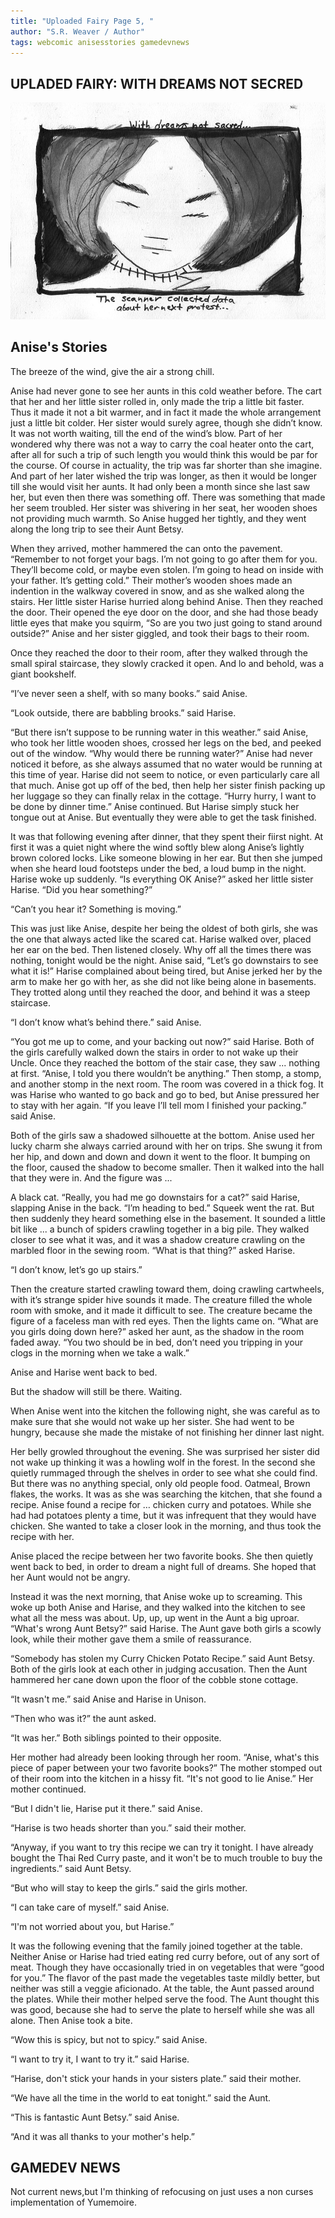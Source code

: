 ```yaml
---
title: "Uploaded Fairy Page 5, "
author: "S.R. Weaver / Author"
tags: webcomic anisesstories gamedevnews
---
```

## UPLADED FAIRY: WITH DREAMS NOT SECRED
![With Dreams Not Sacred](https://raw.githubusercontent.com/BequestDeCendresStudios/BequestDeCendresBlog/refs/heads/main/images/Pages/page5.jpg)

## Anise's Stories
The breeze of the wind, give the air a strong chill.

Anise had never gone to see her aunts in this cold weather before. The cart that her and her little sister rolled in, only made the trip a little bit faster. Thus it made it not a bit warmer, and in fact it made the whole arrangement just a little bit colder. Her sister would surely agree, though she didn’t know. It was not worth waiting, till the end of the wind’s blow. Part of her wondered why there was not a way to carry the coal heater onto the cart, after all for such a trip of such length you would think this would be par for the course. Of course in actuality, the trip was far shorter than she imagine. And part of her later wished the trip was longer, as then it would be longer till she would visit her aunts. It had only been a month since she last saw her, but even then there was something off. There was something that made her seem troubled. Her sister was shivering in her seat, her wooden shoes not providing much warmth. So Anise hugged her tightly, and they went along the long trip to see their Aunt Betsy.

When they arrived, mother hammered the can onto the pavement. “Remember to not forget your bags. I’m not going to go after them for you. They’ll become cold, or maybe even stolen. I’m going to head on inside with your father. It’s getting cold.” Their mother’s wooden shoes made an indention in the walkway covered in snow, and as she walked along the stairs. Her little sister Harise hurried along behind Anise. Then they reached the door. Their opened the eye door on the door, and she had those beady little eyes that make you squirm, “So are you two just going to stand around outside?” Anise and her sister giggled, and took their bags to their room.

Once they reached the door to their room, after they walked through the small spiral staircase, they slowly cracked it open. And lo and behold, was a giant bookshelf.

“I’ve never seen a shelf, with so many books.” said Anise.

“Look outside, there are babbling brooks.” said Harise.

“But there isn’t suppose to be running water in this weather.” said Anise, who took her little wooden shoes, crossed her legs on the bed, and peeked out of the window. “Why would there be running water?” Anise had never noticed it before, as she always assumed that no water would be running at this time of year. Harise did not seem to notice, or even particularly care all that much. Anise got up off of the bed, then help her sister finish packing up her luggage so they can finally relax in the cottage. “Hurry hurry, I want to be done by dinner time.” Anise continued. But Harise simply stuck her tongue out at Anise. But eventually they were able to get the task finished.

It was that following evening after dinner, that they spent their fiirst night. At first it was a quiet night where the wind softly blew along Anise’s lightly brown colored locks. Like someone blowing in her ear. But then she jumped when she heard loud footsteps under the bed, a loud bump in the night. Harise woke up suddenly. “Is everything OK Anise?” asked her little sister Harise. “Did you hear something?”

“Can’t you hear it? Something is moving.”

This was just like Anise, despite her being the oldest of both girls, she was the one that always acted like the scared cat. Harise walked over, placed her ear on the bed. Then listened closely. Why off all the times there was nothing, tonight would be the night. Anise said, “Let’s go downstairs to see what it is!” Harise complained about being tired, but Anise jerked her by the arm to make her go with her, as she did not like being alone in basements. They trotted along until they reached the door, and behind it was a steep staircase.

“I don’t know what’s behind there.” said Anise.

“You got me up to come, and your backing out now?” said Harise.
Both of the girls carefully walked down the stairs in order to not wake up their Uncle. Once they reached the bottom of the stair case, they saw ... nothing at first. “Anise, I told you there wouldn’t be anything.” Then stomp, a stomp, and another stomp in the next room. The room was covered in a thick fog. It was Harise who wanted to go back and go to bed, but Anise pressured her to stay with her again.
“If you leave I’ll tell mom I finished your packing.” said Anise.

Both of the girls saw a shadowed silhouette at the bottom. Anise used her lucky charm she always carried around with her on trips. She swung it from her hip, and down and down and down it went to the floor. It bumping on the floor, caused the shadow to become smaller. Then it walked into the hall that they were in. And the figure was ...

A black cat. “Really, you had me go downstairs for a cat?” said Harise, slapping Anise in the back. “I’m heading to bed.” Squeek went the rat. But then suddenly they heard something else in the basement. It sounded a little bit like ... a bunch of spiders crawling together in a big pile. They walked closer to see what it was, and it was a shadow creature crawling on the marbled floor in the sewing room. “What is that thing?” asked Harise.

“I don’t know, let’s go up stairs.”

Then the creature started crawling toward them, doing crawling cartwheels, with it’s strange spider hive sounds it made. The creature filled the whole room with smoke, and it made it difficult to see. The creature became the figure of a faceless man with red eyes. Then the lights came on. “What are you girls doing down here?” asked her aunt, as the shadow in the room faded away. “You two should be in bed, don’t need you tripping in your clogs in the morning when we take a walk.”

Anise and Harise went back to bed.

But the shadow will still be there.
Waiting.


When Anise went into the kitchen the following night, she was careful as to make sure that she would not wake up her sister. She had went to be hungry, because she made the mistake of not finishing her dinner last night.

Her belly growled throughout the evening. She was surprised her sister did not wake up thinking it was a howling wolf in the forest. In the second she quietly rummaged through the shelves in order to see what she could find. But there was no anything special, only old people food. Oatmeal, Brown flakes, the works. It was as she was searching the kitchen, that she found a recipe. Anise found a recipe for … chicken curry and potatoes. While she had had potatoes plenty a time, but it was infrequent that they would have chicken. She wanted to take a closer look in the morning, and thus took the recipe with her.

Anise placed the recipe between her two favorite books. She then quietly went back to bed, in order to dream a night full of dreams. She hoped that her Aunt would not be angry.

Instead it was the next morning, that Anise woke up to screaming. This woke up both Anise and Harise, and they walked into the kitchen to see what all the mess was about. Up, up, up went in the Aunt a big uproar. “What's wrong Aunt Betsy?” said Harise. The Aunt gave both girls a scowly look, while their mother gave them a smile of reassurance.

“Somebody has stolen my Curry Chicken Potato Recipe.” said Aunt Betsy. Both of the girls look at each other in judging accusation. Then the Aunt hammered her cane down upon the floor of the cobble stone cottage.

“It wasn't me.” said Anise and Harise in Unison.

“Then who was it?” the aunt asked.

“It was her.” Both siblings pointed to their opposite.

Her mother had already been looking through her room. “Anise, what's this piece of paper between your two favorite books?” The mother stomped out of their room into the kitchen in a hissy fit. “It's not good to lie Anise.” Her mother continued.

“But I didn't lie, Harise put it there.” said Anise.

“Harise is two heads shorter than you.” said their mother.

“Anyway, if you want to try this recipe we can try it tonight. I have already bought the Thai Red Curry paste, and it won't be to much trouble to buy the ingredients.” said Aunt Betsy.

“But who will stay to keep the girls.” said the girls mother.

“I can take care of myself.” said Anise.

“I'm not worried about you, but Harise.”

It was the following evening that the family joined together at the table. Neither Anise or Harise had tried eating red curry before, out of any sort of meat. Though they have occasionally tried in on vegetables that were “good for you.” The flavor of the past made the vegetables taste mildly better, but neither was still a veggie aficionado. At the table, the Aunt passed around the plates. While their mother helped serve the food. The Aunt thought this was good, because she had to serve the plate to herself while she was all alone. Then Anise took a bite.

“Wow this is spicy, but not to spicy.” said Anise.

“I want to try it, I want to try it.” said Harise.

“Harise, don't stick your hands in your sisters plate.” said their mother.

“We have all the time in the world to eat tonight.” said the Aunt.

“This is fantastic Aunt Betsy.” said Anise.

“And it was all thanks to your mother's help.”

## GAMEDEV NEWS
Not current news,but I'm thinking of refocusing on just uses a non curses implementation of Yumemoire.

